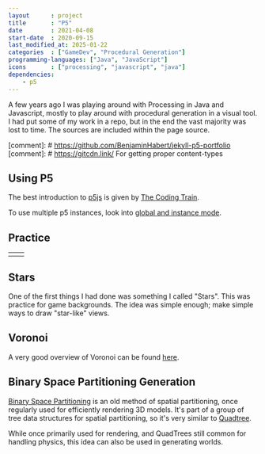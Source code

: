 ```yaml
---
layout      : project
title       : "P5"
date        : 2021-04-08
start-date  : 2020-09-15
last_modified_at: 2025-01-22
categories  : ["GameDev", "Procedural Generation"]
programming-languages: ["Java", "JavaScript"]
icons       : ["processing", "javascript", "java"]
dependencies:
    - p5
---
```


A few years ago I was playing around with Processing in Java and Javascript, mostly to play around with procedural generation in a visual tool. I had put some of my work in a repo, but in the end the vast majority was lost to time. The sources are included within the page source.

[comment]: #    https://github.com/BenjaminHabert/jekyll-p5-portfolio
[comment]: #    https://gitcdn.link/    For getting proper content-types

## Using P5
The best introduction to [p5js](https://p5js.org/) is given by [The Coding Train](https://www.youtube.com/@TheCodingTrain).

To use multiple p5 instances, look into [global and instance mode](https://github.com/processing/p5.js/wiki/Global-and-instance-mode).

<script src="https://cdn.jsdelivr.net/npm/p5@1.3.1/lib/p5.js"></script>
<!--
<script src="https://cdnjs.cloudflare.com/ajax/libs/p5.js/1.3.1/addons/p5.sound.js" integrity="sha512-KxzVm+IqxNNq0+SzT/zzd5PHxY4LPrN+v5gZJ6+JKqjeU3Cr4y/djAg5eNlKDWurn1SeKZpql/yeOMWblMSzOg==" crossorigin="anonymous"></script>
-->

## Practice

<table>
    <tr>
        <td><div id="c1"></div></td>
        <td><div id="c2"></div></td>
    </tr>
</table>
<!--<td><div id="c1"></div></td>-->

<script>
let c1 = new p5(( sketch ) => {
    sketch.setup = () => {
        sketch.createCanvas(100, 100);
        sketch.noLoop()
    };
    sketch.draw = () => {
        sketch.background(0);
        sketch.fill(255);
        sketch.rect(50,50,50,50);
    };
}, 'c1');
</script>

<!--<div id="c2"></div>-->

<script>
let p52 = new p5(( sketch ) => {
    sketch.setup = () => {
        sketch.createCanvas(100, 100);
        sketch.noLoop()
    };

    sketch.draw = () => {
        sketch.background(0);
        sketch.fill(100);
        sketch.rect(50,50,50,50);
    };
}, 'c2');
</script>


## Stars

One of the first things I had done was something I called "Stars". This was practice for game backgrounds. The idea was simple enough; make simple ways to draw "star-like" views.

<div id="cstargrid"></div>

<script>
let stargrid = new p5(( sketch ) => {
    let starGap = 10
    let noiseScale = 0.02
    
    sketch.setup = () => {
        let width = document.getElementById("cstargrid").clientWidth
        let height = document.getElementById("cstargrid").clientHeight
        console.log(width)
        console.log(height)

        sketch.createCanvas(500, 500);
        sketch.pixelDensity(1)
        sketch.background(0)
    };

    sketch.draw = () => {
        for(var y = starGap; y < sketch.height - (starGap - 1); y+=starGap){
            for(var x = starGap; x < sketch.width - (starGap - 1); x+=starGap){
                var noiseVal = sketch.noise(x*noiseScale - (x * 10), y*noiseScale - (y * 10)) * sketch.random(100, 256);
                var r = (noiseVal * sketch.random(100, 256) / 256);
                var g = (noiseVal * sketch.random(100, 256) / 256);
                var b = (noiseVal * sketch.random(200, 256) / 256);
                var c = sketch.color(r,g,b);

                sketch.set(x, y, c);
            }
        }
        sketch.updatePixels()
    };
}, 'cstargrid');
</script>


<div id="cstars"></div>

<script>
let cstars = new p5(( sketch ) => {
    class Vector {
        constructor(x = 0.0, y = 0.0) {
            this.x = x
            this.y = y
        }
    }

    class Orbit{
        constructor(startingAngle = 0.0, velocity = new Vector(0, 0), semiMajorAxis = 0.0, semiMinorAxis = 0.0) {}
    }

    function randomColor(startingColor = undefined) {
        if (startingColor) {

        }
        let r = sketch.random(100, 256);
        let g = sketch.random(100, 256);
        let b = sketch.random(200, 256);
        let c = sketch.color(r,g,b);
        return c
    }

    //This exists in processing language https://processing.org/reference/#color technically...
    // even though in the doc it doesn't https://processing.org/reference/addition.html
    p5.Color.prototype.add = function(value) {
        if (value instanceof p5.Color) {
            //this = new p5.Color()
        }
        if (value instanceof Number) {

        }
        if (value instanceof Array) {

        }
    }

    class Star {
        constructor(position = new Vector(0,0), speed = new Vector(0,0), size = 0.1, color = sketch.color(0,0,0)) {
            this.position = position
            this.speed = speed
            this.size = size
            this.color = color
        }

        getPosition(time) {
            var newx = this.position.x + this.speed.x
            var newy = this.position.y + this.speed.y

            if (newx > sketch.width) {
                newx -= sketch.width
            }

            if (newy > sketch.height) {
                newy -= sketch.height
            }

            return new Vector(newx, newy)
        }

        draw(time) {
            this.position = this.getPosition(time)
            //let color = this.color - sketch.random(-10, 10)
            let color = randomColor()
            sketch.noStroke()
            sketch.fill(color)
            sketch.circle(this.position.x, this.position.y, this.size - sketch.random(-1, 1))
        }
    }

    class StarsController {
        constructor() {
            this.stars = []
        }

        setup() {
            let starsCount = Math.floor(sketch.random() * 100)

            for (var i = 0; i < starsCount; i++) {
                let x = Math.round(sketch.width * sketch.random(0.01, 0.99));
                let y = Math.round(sketch.height * sketch.random(0.01, 0.99));
                let speed = new Vector(sketch.random(-0.99, 0.99), sketch.random(-0.99, 0.99))
                let c = randomColor()
                

                var newStar = new Star(new Vector(x, y), speed, sketch.random(1, 10), c);
                this.stars.push(newStar);
            }
            console.log("setup complete \n")
        }

        draw() {
            for (const star of this.stars) {
                star.draw(sketch.millis() / 1000)
            }
        }
    }

    let controller = new StarsController()
    let star = new Star()
    sketch.setup = () => {
        sketch.createCanvas(500, 500);
        controller.setup()
        console.log(controller.stars[0].color)
        //console.log(controller.stars[0].color instanceof p5.Color)
    };
    sketch.draw = () => {
        sketch.background(0);
        controller.draw()

        sketch.fill(sketch.color(255,255,255))
        sketch.text(Math.floor(sketch.frameRate()), 50, 50);
    };
}, 'cstars');
</script>


## Voronoi

A very good overview of Voronoi can be found [here](https://www.alanzucconi.com/2015/02/24/to-voronoi-and-beyond/).

<div id="cvoronoi"></div>

<script>
let cvoronoi = new p5(( sketch ) => {
    let x = 100;
    let y = 100;
    sketch.setup = () => {
        sketch.createCanvas(200, 200);
    };

    sketch.draw = () => {
        sketch.background(0);
        sketch.fill(100);
        sketch.rect(x,y,10,10);
    };
}, 'cvoronoi');
</script>


## Binary Space Partitioning Generation

[Binary Space Partitioning](https://en.wikipedia.org/wiki/Binary_space_partitioning)
is an old method of spatial partitioning, once regularly used for efficiently rendering 3D models.
It's part of a group of tree data structures for spatial partitioning, so it's very similar to [Quadtree](https://en.wikipedia.org/wiki/Quadtree).

While once primarily used for rendering, and QuadTrees still common for handling physics, this idea can also be used in generating worlds.

<div id="cbsp"></div>

<script>
let cbsp = new p5(( sketch ) => {
    let x = 100;
    let y = 100;
    sketch.setup = () => {
        sketch.createCanvas(200, 200);
    };

    sketch.draw = () => {
        sketch.background(0);
        sketch.fill(100);
        sketch.rect(x,y,10,10);
    };
}, 'cbsp');
</script>

